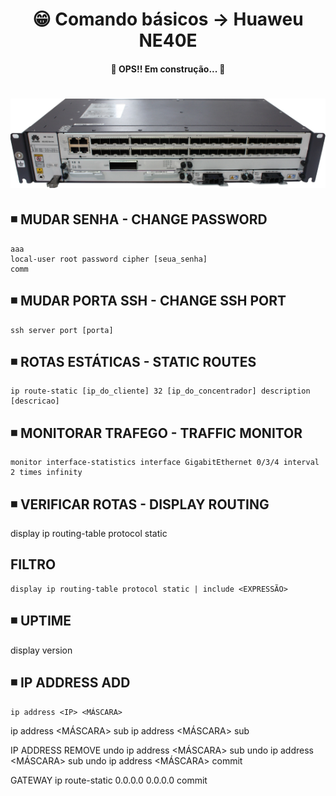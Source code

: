 <h1 align="center">😁 Comando básicos -> Huaweu NE40E</h1>

<h4 align="center">
  🚧 OPS!! Em construção... 🚧
</h4>

<h1 align="center">
  <img alt="ne40e" title="ne40e" src="../img/ne40e.png" />
</h1>

## ◾ MUDAR SENHA - CHANGE PASSWORD
```
aaa
local-user root password cipher [seua_senha]
comm
```

## ◾ MUDAR PORTA SSH - CHANGE SSH PORT
    ssh server port [porta]

## ◾ ROTAS ESTÁTICAS - STATIC ROUTES
    ip route-static [ip_do_cliente] 32 [ip_do_concentrador] description [descricao]

## ◾ MONITORAR TRAFEGO - TRAFFIC MONITOR
	monitor interface-statistics interface GigabitEthernet 0/3/4 interval 2 times infinity

## ◾ VERIFICAR ROTAS - DISPLAY ROUTING
  display ip routing-table protocol static
  ## FILTRO
    display ip routing-table protocol static | include <EXPRESSÃO>

## ◾ UPTIME
  display version

## ◾ IP ADDRESS ADD
	ip address <IP> <MÁSCARA>
  ip address <IP> <MÁSCARA> sub
  ip address <IP> <MÁSCARA> sub

IP ADDRESS REMOVE
	undo ip address <IP> <MÁSCARA> sub
undo ip address <IP> <MÁSCARA> sub
undo ip address <IP> <MÁSCARA>
commit

GATEWAY
	ip route-static 0.0.0.0 0.0.0.0 <ip gateway>
	commit
